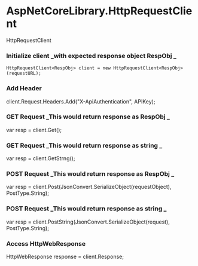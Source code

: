 # AspNetCoreLibrary.HttpRequestClient
HttpRequestClient

### Initialize client _with expected response object **RespObj** _
``` HttpRequestClient<RespObj> client = new HttpRequestClient<RespObj>(requestURL); ```

### Add Header
client.Request.Headers.Add("X-ApiAuthentication", APIKey);

### **GET** Request  _This would return response as **RespObj** _
var resp =  client.Get();

### **GET** Request  _This would return response as **string** _
var resp =  client.GetStrng();

### **POST** Request  _This would return response as **RespObj** _
var resp =  client.Post(JsonConvert.SerializeObject(requestObject), PostType.String);

### **POST** Request  _This would return response as **string** _
var resp =  client.PostString(JsonConvert.SerializeObject(request), PostType.String);

### Access HttpWebResponse
HttpWebResponse response = client.Response;
